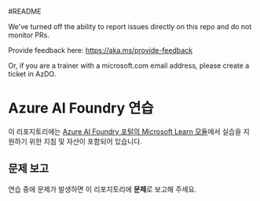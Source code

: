 #README

We've turned off the ability to report issues directly on this repo and do not monitor PRs.

Provide feedback here: https://aka.ms/provide-feedback

Or, if you are a trainer with a microsoft.com email address, please create a ticket in AzDO.

# Azure AI Foundry 연습

이 리포지토리에는 [Azure AI Foundry 포털의 Microsoft Learn 모듈](https://learn.microsoft.com/en-us/training/paths/create-custom-copilots-ai-studio/)에서 실습을 지원하기 위한 지침 및 자산이 포함되어 있습니다.

## 문제 보고

연습 중에 문제가 발생하면 이 리포지토리에 **문제**로 보고해 주세요.
